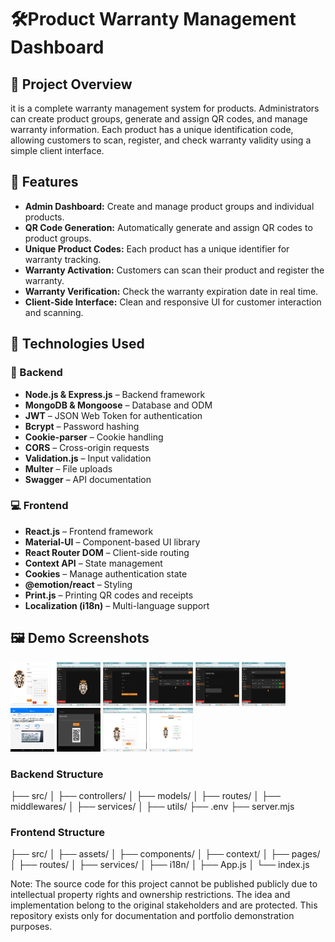 # 🛠️Product Warranty Management Dashboard

## 📌 Project Overview

it is a complete warranty management system for products. Administrators can create product groups, generate and assign QR codes, and manage warranty information. Each product has a unique identification code, allowing customers to scan, register, and check warranty validity using a simple client interface.

## 🚀 Features

- **Admin Dashboard:** Create and manage product groups and individual products.
- **QR Code Generation:** Automatically generate and assign QR codes to product groups.
- **Unique Product Codes:** Each product has a unique identifier for warranty tracking.
- **Warranty Activation:** Customers can scan their product and register the warranty.
- **Warranty Verification:** Check the warranty expiration date in real time.
- **Client-Side Interface:** Clean and responsive UI for customer interaction and scanning.

## 🧰 Technologies Used

### 🔧 Backend

- **Node.js & Express.js** – Backend framework
- **MongoDB & Mongoose** – Database and ODM
- **JWT** – JSON Web Token for authentication
- **Bcrypt** – Password hashing
- **Cookie-parser** – Cookie handling
- **CORS** – Cross-origin requests
- **Validation.js** – Input validation
- **Multer** – File uploads
- **Swagger** – API documentation

### 💻 Frontend

- **React.js** – Frontend framework
- **Material-UI** – Component-based UI library
- **React Router DOM** – Client-side routing
- **Context API** – State management
- **Cookies** – Manage authentication state
- **@emotion/react** – Styling
- **Print.js** – Printing QR codes and receipts
- **Localization (i18n)** – Multi-language support

## 🖼️ Demo Screenshots
<img src="./public/image0.jpg" alt="screenShot" width="70" height="70"/>
<img src="./public/image1.jpg" alt="screenShot" width="70" height="70"/>
<img src="./public/image2.jpg" alt="screenShot" width="70" height="70"/>
<img src="./public/image3.jpg" alt="screenShot" width="70" height="70"/>
<img src="./public/image4.jpg" alt="screenShot" width="70" height="70"/>
<img src="./public/image5.jpg" alt="screenShot" width="70" height="70"/>
<img src="./public/image6.jpg" alt="screenShot" width="70" height="70"/>
<img src="./public/image7.jpg" alt="screenShot" width="70" height="70"/>
<img src="./public/image8.jpg" alt="screenShot" width="70" height="70"/>
<img src="./public/image9.jpg" alt="screenShot" width="70" height="70"/>

### Backend Structure
├── src/
│   ├── controllers/
│   ├── models/
│   ├── routes/
│   ├── middlewares/
│   ├── services/
│   ├── utils/
├── .env
├── server.mjs

### Frontend Structure
├── src/
│   ├── assets/
│   ├── components/
│   ├── context/
│   ├── pages/
│   ├── routes/
│   ├── services/
│   ├── i18n/
│   ├── App.js
│   └── index.js

Note: The source code for this project cannot be published publicly due to intellectual property rights and ownership restrictions. The idea and implementation belong to the original stakeholders and are protected. This repository exists only for documentation and portfolio demonstration purposes.
